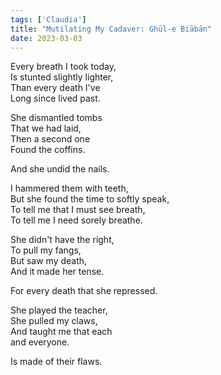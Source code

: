 ```yaml
---  
tags: ['Claudia']
title: "Mutilating My Cadaver: Ghūl-e Biābān"
date: 2023-03-03
---
```


Every breath I took today,  
Is stunted slightly lighter,  
Than every death I've  
Long since lived past.

She dismantled tombs  
That we had laid,  
Then a second one  
Found the coffins.

And she undid the nails.

I hammered them with teeth,  
But she found the time to softly speak,  
To tell me that I must see breath,  
To tell me I need sorely breathe.

She didn't have the right,  
To pull my fangs,  
But saw my death,  
And it made her tense.

For every death that she repressed.

She played the teacher,  
She pulled my claws,  
And taught me that each  
and everyone.

Is made of their flaws.
